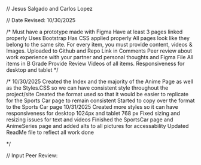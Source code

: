 // Jesus Salgado and Carlos Lopez

// Date Revised: 10/30/2025

/*
  Must have a prototype made with Figma
  Have at least 3 pages linked properly
  Uses Bootstrap
  Has CSS applied properly
  All pages look like they belong to the same site.
  For every item, you must provide content, videos & Images.
  Uploaded to Github and Repo Link in Comments
  Peer review about work experience with your partner and personal thoughts and Figma File
  All items in B Grade
  Provide Review Videos of all items.
  Responsiveness for desktop and tablet
*/ 
 

/* 
    10/30/2025
    Created the Index and the majority of the Anime Page as well as the Styles.CSS so we can have consistent style throughout the project/site
    Created the format used so that it would be easier to replicate for the Sports Car page to remain consistent
    Started to copy over the format to the Sports Car page
    10/31/2025
    Created more styles so it can have responsiveness for desktop 1024px and tablet 768 px
    Fixed sizing and resizing issues for text and videos
    Finished the SportsCar page and AnimeSeries page and added alts to all pictures for accessability
    Updated ReadMe file to reflect all work done

*/

// Input Peer Review: 
